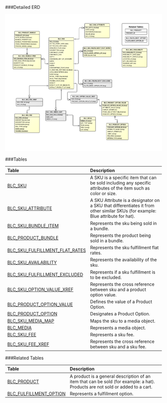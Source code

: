 

###Detailed ERD

[![Catalog Sku Detail](images/dataModel/CatalogSkuDetailedERD.png)](images/dataModel/CatalogSkuDetailedERD.png)

###Tables

| Table               |  Description                                         |
|:--------------------|:-----------------------------------------------------|
|[BLC_SKU](http://javadoc.broadleafcommerce.org/current/framework/org/broadleafcommerce/core/catalog/domain/SkuImpl.html)               | A SKU is a specific item that can be sold including any specific attributes of the item such as color or size.  |
|[BLC_SKU_ATTRIBUTE](http://javadoc.broadleafcommerce.org/current/framework/org/broadleafcommerce/core/catalog/domain/SkuAttributeImpl.html)    | A SKU Attribute is a designator on a SKU that differentiates it from other similar SKUs (for example: Blue attribute for hat).  |
|[BLC_SKU_BUNDLE_ITEM](http://javadoc.broadleafcommerce.org/current/framework/org/broadleafcommerce/core/catalog/domain/SkuBundleItemImpl.html)  | Represents the sku being sold in a bundle.  |
|[BLC_PRODUCT_BUNDLE](http://javadoc.broadleafcommerce.org/current/framework/org/broadleafcommerce/core/catalog/domain/ProductBundleImpl.html)   | Represents the product being sold in a bundle.  |
|[BLC_SKU_FULFILLMENT_FLAT_RATES](http://javadoc.broadleafcommerce.org/current/framework/org/broadleafcommerce/core/catalog/domain/SkuImpl.html)| Represents the sku fulfillment flat rates.  |
|[BLC_SKU_AVAILABILITY](http://javadoc.broadleafcommerce.org/current/framework/org/broadleafcommerce/core/inventory/domain/SkuAvailabilityImpl.html) | Represents the availability of the sku.  |
|[BLC_SKU_FULFILLMENT_EXCLUDED](http://javadoc.broadleafcommerce.org/current/framework/org/broadleafcommerce/core/catalog/domain/SkuImpl.html)| Represents if a sku fulfillment is to be excluded.  |
|[BLC_SKU_OPTION_VALUE_XREF](http://javadoc.broadleafcommerce.org/current/framework/org/broadleafcommerce/core/catalog/domain/SkuImpl.html)   | Represents the cross reference between sku and a product option value. |
|[BLC_PRODUCT_OPTION_VALUE](http://javadoc.broadleafcommerce.org/current/framework/org/broadleafcommerce/core/catalog/domain/ProductOptionValueImpl.html)     | Defines the value of a Product Option.  |
|[BLC_PRODUCT_OPTION](http://javadoc.broadleafcommerce.org/current/framework/org/broadleafcommerce/core/catalog/domain/ProductOptionImpl.html)    | Designates a Product Option.  |
|[BLC_SKU_MEDIA_MAP](http://javadoc.broadleafcommerce.org/current/framework/org/broadleafcommerce/core/catalog/domain/SkuImpl.html)    | Maps the sku to a media object.  |
|[BLC_MEDIA](http://javadoc.broadleafcommerce.org/current/framework/org/broadleafcommerce/core/media/domain/MediaImpl.html)              | Represents a media object.  |
|[BLC_SKU_FEE](http://javadoc.broadleafcommerce.org/current/framework/org/broadleafcommerce/core/catalog/domain/SkuFeeImpl.html)    | Represents a sku fee.  |
|[BLC_SKU_FEE_XREF](http://javadoc.broadleafcommerce.org/current/framework/org/broadleafcommerce/core/catalog/domain/SkuFeeImpl.html)    | Represents the cross reference between sku and a sku fee. |


###Related Tables

| Table               |  Description                                         |
|:--------------------|:-----------------------------------------------------|
|[BLC_PRODUCT](http://javadoc.broadleafcommerce.org/current/framework/org/broadleafcommerce/core/catalog/domain/ProductImpl.html)          | A product is a general description of an item that can be sold (for example: a hat). Products are not sold or added to a cart.  |
|[BLC_FULFILLMENT_OPTION](http://javadoc.broadleafcommerce.org/current/framework/org/broadleafcommerce/core/order/domain/FulfillmentOptionImpl.html) | Represents a fulfillment option.  |
